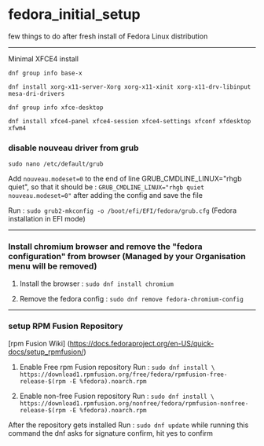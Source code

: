 # fedora_initial_setup
few things to do after fresh install of Fedora Linux distribution

-------------------------------------------------------------------------------------------------

Minimal XFCE4 install

```dnf group info base-x```

```dnf install xorg-x11-server-Xorg xorg-x11-xinit xorg-x11-drv-libinput mesa-dri-drivers```

```dnf group info xfce-desktop```

```dnf install xfce4-panel xfce4-session xfce4-settings xfconf xfdesktop xfwm4```

### disable nouveau driver from grub 
```sudo nano /etc/default/grub```

Add ```nouveau.modeset=0``` to the end of line GRUB_CMDLINE_LINUX="rhgb quiet",
so that it should be : ```GRUB_CMDLINE_LINUX="rhgb quiet nouveau.modeset=0"``` after adding the config and save the file

Run : ```sudo grub2-mkconfig -o /boot/efi/EFI/fedora/grub.cfg``` (Fedora installation in EFI mode)

---------------------------------------------------------------------------------------------------

### Install chromium browser and remove the "fedora configuration" from browser (Managed by your Organisation menu will be removed)

1. Install the browser : ```sudo dnf install chromium```

2. Remove the fedora config : ```sudo dnf remove fedora-chromium-config```

---------------------------------------------------------------------------------------------------

### setup RPM Fusion Repository 
[rpm Fusion Wiki] (https://docs.fedoraproject.org/en-US/quick-docs/setup_rpmfusion/)

1. Enable Free rpm Fusion repository 
   Run : ```sudo dnf install \ https://download1.rpmfusion.org/free/fedora/rpmfusion-free-release-$(rpm -E %fedora).noarch.rpm```
   
2. Enable non-free Fusion repository
   Run : ```sudo dnf install \ https://download1.rpmfusion.org/nonfree/fedora/rpmfusion-nonfree-release-$(rpm -E %fedora).noarch.rpm```
   
After the repository gets installed
Run : ```sudo dnf update``` 
while running this command the dnf asks for signature confirm, hit yes to confirm

